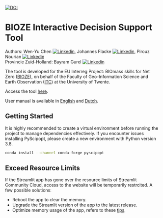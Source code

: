 [![DOI](https://zenodo.org/badge/682611837.svg)](https://zenodo.org/doi/10.5281/zenodo.10782927)

# BIOZE Interactive Decision Support Tool
Authors: Wen-Yu Chen [![Linkedin](https://i.stack.imgur.com/gVE0j.png)](https://www.linkedin.com/in/wenyuchen-tw-nl/), Johannes Flacke [![Linkedin](https://i.stack.imgur.com/gVE0j.png)](https://www.linkedin.com/in/johannes-flacke-38463340/), Pirouz Nourian [![Linkedin](https://i.stack.imgur.com/gVE0j.png)](https://www.linkedin.com/in/pirouz-nourian-71b10427/)  
Provincie Zuid-Holland: Bayram Gurel [![Linkedin](https://i.stack.imgur.com/gVE0j.png)](https://www.linkedin.com/in/bayram-gurel/)

The tool is developed for the EU Interreg Project: BIOmass skills for Net Zero ([BIOZE](https://www.interregnorthsea.eu/bioze)), on behalf of the Faculty of Geo-Information Science and Earth Observation ([ITC](https://www.itc.nl/)) at the University of Twente.  

Access the tool [here](https://bioze-interreg.streamlit.app/).  

User manual is available in [English](https://docs.google.com/document/d/1ycvVgknZ5-1XHSdp9uUJvC5qiD_btm0e/edit?usp=sharing&ouid=106170972880662385112&rtpof=true&sd=true "User Manual (Eng)") and [Dutch](https://docs.google.com/document/d/1kIgRok_GxITcHYWf_X_9CXxNyqwHAqdc/edit?usp=sharing&ouid=106170972880662385112&rtpof=true&sd=true "User Manual (Dutch)").  


<!-- GETTING STARTED -->
## Getting Started
It is highly recommended to create a virtual environment before running the project to manage dependencies effectively. If you encounter issues installing PyScipopt, please create a new environment with Python version 3.8.
  ```sh
  conda install --channel conda-forge pyscipopt
  ```

<!-- ### Installation-->

<!-- ### https://github.com/othneildrew/Best-README-Template/blob/master/BLANK_README.md-->


<!-- ERRORS -->
## Exceed Resource Limits 
If the Streamlit app has gone over the resource limits of Streamlit Community Cloud, access to the website will be temporarily restrcited. A few possible solutions:
* Reboot the app to clear the memory.
* Upgrade the Streamlit version of the app to the latest release.
* Optimize memory usage of the app, refers to these [tips](https://docs.streamlit.io/streamlit-community-cloud/manage-your-app#app-resources-and-limits "Manage your app resources and limits"). 

<!-- 
## File Descriptions
<details>
<summary>Data processing notebooks</summary>
<br>
This is how you dropdown.
</details>

<details>
<summary>Web app notebooks</summary>
<br>
Home.py
</details>
-->
